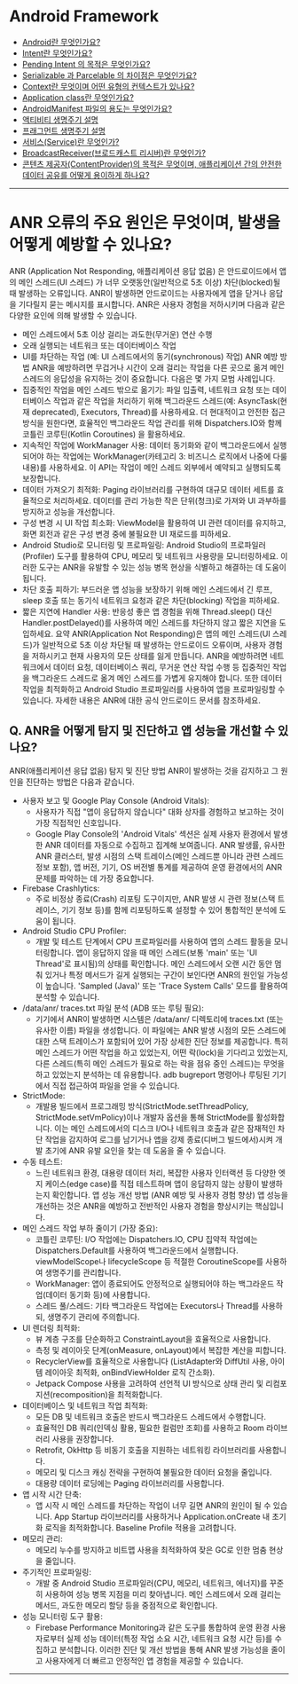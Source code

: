 # Android Framework

- [Android란 무엇인가요?](./Android/README.md)
- [Intent란 무엇인가요?](./Intent/README.md)
- [Pending Intent 의 목적은 무엇인가요?](./PendingIntent/README.md)
- [Serializable 과 Parcelable 의 차이점은 무엇인가요?](./SerializableParcelable/README.md)
- [Context란 무엇이며 어떤 유형의 컨텍스트가 있나요?](./Context/README.md)
- [Application class란 무엇인가요?](./Application/README.md)
- [AndroidManifest 파일의 용도는 무엇인가요?](./Manifest/README.md)
- [액티비티 생명주기 설명](./Activity/README.md)
- [프래그먼트 생명주기 설명](./Fragment/README.md)
- [서비스(Service)란 무엇인가?](./Service/README.md)
- [BroadcastReceiver(브로드캐스트 리시버)란 무엇인가?](./BroadcastReceiver/README.md)
- [콘텐츠 제공자(ContentProvider)의 목적은 무엇이며, 애플리케이션 간의 안전한 데이터 공유를 어떻게 용이하게 하나요?](./ContentProvider/README.md)

---

# ANR 오류의 주요 원인은 무엇이며, 발생을 어떻게 예방할 수 있나요?
ANR (Application Not Responding, 애플리케이션 응답 없음) 은 안드로이드에서 앱의 메인 스레드(UI 스레드) 가 너무 오랫동안(일반적으로 5초 이상) 차단(blocked)될 때 발생하는 오류입니다. ANR이 발생하면 안드로이드는 사용자에게 앱을 닫거나 응답을 기다릴지 묻는 메시지를 표시합니다. ANR은 사용자 경험을 저하시키며 다음과 같은 다양한 요인에 의해 발생할 수 있습니다.
 * 메인 스레드에서 5초 이상 걸리는 과도한(무거운) 연산 수행
 * 오래 실행되는 네트워크 또는 데이터베이스 작업
 * UI를 차단하는 작업 (예: UI 스레드에서의 동기(synchronous) 작업)
ANR 예방 방법
ANR을 예방하려면 무겁거나 시간이 오래 걸리는 작업을 다른 곳으로 옮겨 메인 스레드의 응답성을 유지하는 것이 중요합니다. 다음은 몇 가지 모범 사례입니다.
 * 집중적인 작업을 메인 스레드 밖으로 옮기기: 파일 입출력, 네트워크 요청 또는 데이터베이스 작업과 같은 작업을 처리하기 위해 백그라운드 스레드(예: AsyncTask(현재 deprecated), Executors, Thread)를 사용하세요. 더 현대적이고 안전한 접근 방식을 원한다면, 효율적인 백그라운드 작업 관리를 위해 Dispatchers.IO와 함께 코틀린 코루틴(Kotlin Coroutines) 을 활용하세요.
 * 지속적인 작업에 WorkManager 사용: 데이터 동기화와 같이 백그라운드에서 실행되어야 하는 작업에는 WorkManager(카테고리 3: 비즈니스 로직에서 나중에 다룰 내용)를 사용하세요. 이 API는 작업이 메인 스레드 외부에서 예약되고 실행되도록 보장합니다.
 * 데이터 가져오기 최적화: Paging 라이브러리를 구현하여 대규모 데이터 세트를 효율적으로 처리하세요. 데이터를 관리 가능한 작은 단위(청크)로 가져와 UI 과부하를 방지하고 성능을 개선합니다.
 * 구성 변경 시 UI 작업 최소화: ViewModel을 활용하여 UI 관련 데이터를 유지하고, 화면 회전과 같은 구성 변경 중에 불필요한 UI 재로드를 피하세요.
 * Android Studio로 모니터링 및 프로파일링: Android Studio의 프로파일러(Profiler) 도구를 활용하여 CPU, 메모리 및 네트워크 사용량을 모니터링하세요. 이러한 도구는 ANR을 유발할 수 있는 성능 병목 현상을 식별하고 해결하는 데 도움이 됩니다.
 * 차단 호출 피하기: 부드러운 앱 성능을 보장하기 위해 메인 스레드에서 긴 루프, sleep 호출 또는 동기식 네트워크 요청과 같은 차단(blocking) 작업을 피하세요.
 * 짧은 지연에 Handler 사용: 반응성 좋은 앱 경험을 위해 Thread.sleep() 대신 Handler.postDelayed()를 사용하여 메인 스레드를 차단하지 않고 짧은 지연을 도입하세요.
요약
ANR(Application Not Responding)은 앱의 메인 스레드(UI 스레드)가 일반적으로 5초 이상 차단될 때 발생하는 안드로이드 오류이며, 사용자 경험을 저하시키고 현재 사용자의 모든 상태를 잃게 만듭니다. ANR을 예방하려면 네트워크에서 데이터 요청, 데이터베이스 쿼리, 무거운 연산 작업 수행 등 집중적인 작업을 백그라운드 스레드로 옮겨 메인 스레드를 가볍게 유지해야 합니다. 또한 데이터 작업을 최적화하고 Android Studio 프로파일러를 사용하여 앱을 프로파일링할 수 있습니다. 자세한 내용은 ANR에 대한 공식 안드로이드 문서를 참조하세요.

## Q. ANR을 어떻게 탐지 및 진단하고 앱 성능을 개선할 수 있나요?
ANR(애플리케이션 응답 없음) 탐지 및 진단 방법
ANR이 발생하는 것을 감지하고 그 원인을 진단하는 방법은 다음과 같습니다.
 * 사용자 보고 및 Google Play Console (Android Vitals):
   * 사용자가 직접 "앱이 응답하지 않습니다" 대화 상자를 경험하고 보고하는 것이 가장 직접적인 신호입니다.
   * Google Play Console의 'Android Vitals' 섹션은 실제 사용자 환경에서 발생한 ANR 데이터를 자동으로 수집하고 집계해 보여줍니다. ANR 발생률, 유사한 ANR 클러스터, 발생 시점의 스택 트레이스(메인 스레드뿐 아니라 관련 스레드 정보 포함), 앱 버전, 기기, OS 버전별 통계를 제공하여 운영 환경에서의 ANR 문제를 파악하는 데 가장 중요합니다.
 * Firebase Crashlytics:
   * 주로 비정상 종료(Crash) 리포팅 도구이지만, ANR 발생 시 관련 정보(스택 트레이스, 기기 정보 등)를 함께 리포팅하도록 설정할 수 있어 통합적인 분석에 도움이 됩니다.
 * Android Studio CPU Profiler:
   * 개발 및 테스트 단계에서 CPU 프로파일러를 사용하여 앱의 스레드 활동을 모니터링합니다. 앱이 응답하지 않을 때 메인 스레드(보통 'main' 또는 'UI Thread'로 표시됨)의 상태를 확인합니다. 메인 스레드에서 오랜 시간 동안 멈춰 있거나 특정 메서드가 길게 실행되는 구간이 보인다면 ANR의 원인일 가능성이 높습니다. 'Sampled (Java)' 또는 'Trace System Calls' 모드를 활용하여 분석할 수 있습니다.
 * /data/anr/ traces.txt 파일 분석 (ADB 또는 루팅 필요):
   * 기기에서 ANR이 발생하면 시스템은 /data/anr/ 디렉토리에 traces.txt (또는 유사한 이름) 파일을 생성합니다. 이 파일에는 ANR 발생 시점의 모든 스레드에 대한 스택 트레이스가 포함되어 있어 가장 상세한 진단 정보를 제공합니다. 특히 메인 스레드가 어떤 작업을 하고 있었는지, 어떤 락(lock)을 기다리고 있었는지, 다른 스레드(특히 메인 스레드가 필요로 하는 락을 점유 중인 스레드)는 무엇을 하고 있었는지 분석하는 데 유용합니다. adb bugreport 명령어나 루팅된 기기에서 직접 접근하여 파일을 얻을 수 있습니다.
 * StrictMode:
   * 개발용 빌드에서 프로그래밍 방식(StrictMode.setThreadPolicy, StrictMode.setVmPolicy)이나 개발자 옵션을 통해 StrictMode를 활성화합니다. 이는 메인 스레드에서의 디스크 I/O나 네트워크 호출과 같은 잠재적인 차단 작업을 감지하여 로그를 남기거나 앱을 강제 종료(디버그 빌드에서)시켜 개발 초기에 ANR 유발 요인을 찾는 데 도움을 줄 수 있습니다.
 * 수동 테스트:
   * 느린 네트워크 환경, 대용량 데이터 처리, 복잡한 사용자 인터랙션 등 다양한 엣지 케이스(edge case)를 직접 테스트하며 앱이 응답하지 않는 상황이 발생하는지 확인합니다.
앱 성능 개선 방법 (ANR 예방 및 사용자 경험 향상)
앱 성능을 개선하는 것은 ANR을 예방하고 전반적인 사용자 경험을 향상시키는 핵심입니다.
 * 메인 스레드 작업 부하 줄이기 (가장 중요):
   * 코틀린 코루틴: I/O 작업에는 Dispatchers.IO, CPU 집약적 작업에는 Dispatchers.Default를 사용하여 백그라운드에서 실행합니다. viewModelScope나 lifecycleScope 등 적절한 CoroutineScope를 사용하여 생명주기를 관리합니다.
   * WorkManager: 앱이 종료되어도 안정적으로 실행되어야 하는 백그라운드 작업(데이터 동기화 등)에 사용합니다.
   * 스레드 풀/스레드: 기타 백그라운드 작업에는 Executors나 Thread를 사용하되, 생명주기 관리에 주의합니다.
 * UI 렌더링 최적화:
   * 뷰 계층 구조를 단순화하고 ConstraintLayout을 효율적으로 사용합니다.
   * 측정 및 레이아웃 단계(onMeasure, onLayout)에서 복잡한 계산을 피합니다.
   * RecyclerView를 효율적으로 사용합니다 (ListAdapter와 DiffUtil 사용, 아이템 레이아웃 최적화, onBindViewHolder 로직 간소화).
   * Jetpack Compose 사용을 고려하여 선언적 UI 방식으로 상태 관리 및 리컴포지션(recomposition)을 최적화합니다.
 * 데이터베이스 및 네트워크 작업 최적화:
   * 모든 DB 및 네트워크 호출은 반드시 백그라운드 스레드에서 수행합니다.
   * 효율적인 DB 쿼리(인덱싱 활용, 필요한 컬럼만 조회)를 사용하고 Room 라이브러리 사용을 권장합니다.
   * Retrofit, OkHttp 등 비동기 호출을 지원하는 네트워킹 라이브러리를 사용합니다.
   * 메모리 및 디스크 캐싱 전략을 구현하여 불필요한 데이터 요청을 줄입니다.
   * 대용량 데이터 로딩에는 Paging 라이브러리를 사용합니다.
 * 앱 시작 시간 단축:
   * 앱 시작 시 메인 스레드를 차단하는 작업이 너무 길면 ANR의 원인이 될 수 있습니다. App Startup 라이브러리를 사용하거나 Application.onCreate 내 초기화 로직을 최적화합니다. Baseline Profile 적용을 고려합니다.
 * 메모리 관리:
   * 메모리 누수를 방지하고 비트맵 사용을 최적화하여 잦은 GC로 인한 멈춤 현상을 줄입니다.
 * 주기적인 프로파일링:
   * 개발 중 Android Studio 프로파일러(CPU, 메모리, 네트워크, 에너지)를 꾸준히 사용하여 성능 병목 지점을 미리 찾아냅니다. 메인 스레드에서 오래 걸리는 메서드, 과도한 메모리 할당 등을 중점적으로 확인합니다.
 * 성능 모니터링 도구 활용:
   * Firebase Performance Monitoring과 같은 도구를 통합하여 운영 환경 사용자로부터 실제 성능 데이터(특정 작업 소요 시간, 네트워크 요청 시간 등)를 수집하고 분석합니다.
이러한 진단 및 개선 방법을 통해 ANR 발생 가능성을 줄이고 사용자에게 더 빠르고 안정적인 앱 경험을 제공할 수 있습니다.

---


